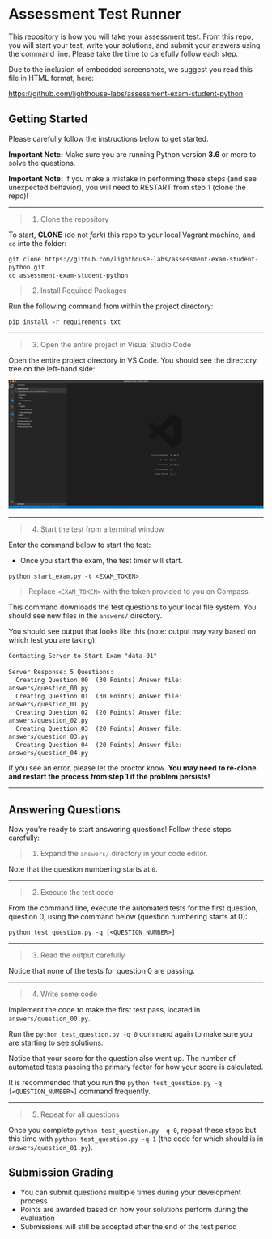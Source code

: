 # Assessment Test Runner

This repository is how you will take your assessment test. From this repo, you will start your test, write your solutions, and submit your answers using the command line. Please take the time to carefully follow each step.

Due to the inclusion of embedded screenshots, we suggest you read this file in HTML format, here:

<https://github.com/lighthouse-labs/assessment-exam-student-python>

## Getting Started

Please carefully follow the instructions below to get started.

**Important Note:** Make sure you are running Python version **3.6** or more to solve the questions.

**Important Note:** If you make a mistake in performing these steps (and see unexpected behavior), you will need to RESTART from step 1 (clone the repo)!

---

> 1. Clone the repository

To start, **CLONE** (do not _fork_) this repo to your local Vagrant machine, and `cd` into the folder:

```terminal
git clone https://github.com/lighthouse-labs/assessment-exam-student-python.git
cd assessment-exam-student-python
```

> 2. Install Required Packages

Run the following command from within the project directory:

```terminal
pip install -r requirements.txt
```

---

> 3. Open the entire project in Visual Studio Code

Open the entire project directory in VS Code. You should see the directory tree on the left-hand side:

![screenshot of vscode](./img/1-vscode.png)

---

> 4. Start the test from a terminal window

Enter the command below to start the test:

- Once you start the exam, the test timer will start.

```terminal
python start_exam.py -t <EXAM_TOKEN>
```

> Replace `<EXAM_TOKEN>` with the token provided to you on Compass.

This command downloads the test questions to your local file system. You should see new files in the `answers/` directory.

You should see output that looks like this (note: output may vary based on which test you are taking):

```
Contacting Server to Start Exam "data-01"

Server Response: 5 Questions:
  Creating Question 00  (30 Points) Answer file: answers/question_00.py
  Creating Question 01  (30 Points) Answer file: answers/question_01.py
  Creating Question 02  (20 Points) Answer file: answers/question_02.py
  Creating Question 03  (20 Points) Answer file: answers/question_03.py
  Creating Question 04  (20 Points) Answer file: answers/question_04.py
```

If you see an error, please let the proctor know. **You may need to re-clone and restart the process from step 1 if the problem persists!**

---

## Answering Questions

Now you're ready to start answering questions! Follow these steps carefully:

> 1. Expand the `answers/` directory in your code editor.

Note that the question numbering starts at `0`.

---

> 2. Execute the test code

From the command line, execute the automated tests for the first question, question 0, using the command below (question numbering starts at 0):

```terminal
python test_question.py -q [<QUESTION_NUMBER>]
```

---

> 3. Read the output carefully

Notice that none of the tests for question 0 are passing.

---

> 4. Write some code

Implement the code to make the first test pass, located in `answers/question_00.py`.

Run the `python test_question.py -q 0` command again to make sure you are starting to see solutions.

Notice that your score for the question also went up. The number of automated tests passing the primary factor for how your score is calculated.

It is recommended that you run the `python test_question.py -q [<QUESTION_NUMBER>]` command frequently.

---

> 5. Repeat for all questions

Once you complete `python test_question.py -q 0`, repeat these steps but this time with `python test_question.py -q 1` (the code for which should is in `answers/question_01.py`).

## Submission Grading

- You can submit questions multiple times during your development process
- Points are awarded based on how your solutions perform during the evaluation
- Submissions will still be accepted after the end of the test period
